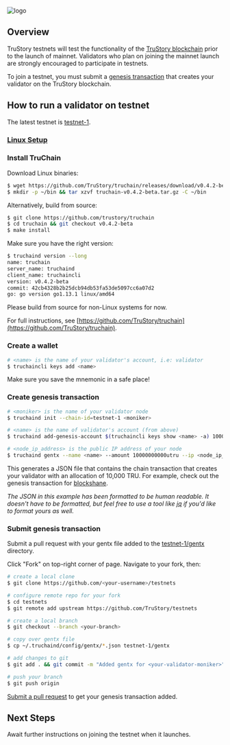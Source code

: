 ![logo](./logo.jpg)

## Overview

TruStory testnets will test the functionality of the [TruStory blockchain](https://github.com/TruStory/truchain) prior to the launch of mainnet. Validators who plan on joining the mainnet launch are strongly encouraged to participate in testnets.

To join a testnet, you must submit a [genesis transaction](https://github.com/TruStory/testnets#create-genesis-transaction) that creates your validator on the TruStory blockchain.

## How to run a validator on testnet

The latest testnet is [testnet-1](https://github.com/TruStory/testnets/tree/master/testnet-1).

### [Linux Setup](./linux.md)

### Install TruChain

Download Linux binaries:
```sh
$ wget https://github.com/TruStory/truchain/releases/download/v0.4.2-beta/truchain-v0.4.2-beta.tar.gz
$ mkdir -p ~/bin && tar xzvf truchain-v0.4.2-beta.tar.gz -C ~/bin
```

Alternatively, build from source:
```sh
$ git clone https://github.com/trustory/truchain
$ cd truchain && git checkout v0.4.2-beta
$ make install
```

Make sure you have the right version:
```sh
$ truchaind version --long
name: truchain
server_name: truchaind
client_name: truchaincli
version: v0.4.2-beta
commit: 42cb4328b2b25dcb94db53fa53de5097cc6a07d2
go: go version go1.13.1 linux/amd64
```

Please build from source for non-Linux systems for now.

For full instructions, see [https://github.com/TruStory/truchain](https://github.com/TruStory/truchain).

### Create a wallet

```sh
# <name> is the name of your validator's account, i.e: validator
$ truchaincli keys add <name>
```
Make sure you save the mnemonic in a safe place!

### Create genesis transaction

```sh
# <moniker> is the name of your validator node
$ truchaind init --chain-id=testnet-1 <moniker>

# <name> is the name of validator's account (from above)
$ truchaind add-genesis-account $(truchaincli keys show <name> -a) 10000000000utru

# <node_ip_address> is the public IP address of your node
$ truchaind gentx --name <name> --amount 10000000000utru --ip <node_ip_address>
```

This generates a JSON file that contains the chain transaction that creates your validator with an allocation of 10,000 TRU. 
For example, check out the genesis transaction for [blockshane](https://github.com/TruStory/testnets/blob/master/testnet-1/gentx/gentx-267f9165a57da281721c3cf58adfeb9d506b7777.json). 

_The JSON in this example has been formatted to be human readable. It doesn't have to be formatted, but feel free to use a tool like [jq](https://stedolan.github.io/jq/) if you'd like to format yours as well._

### Submit genesis transaction

Submit a pull request with your gentx file added to the [testnet-1/gentx](https://github.com/TruStory/testnets/tree/master/testnet-1/gentx) directory.

Click "Fork" on top-right corner of page. Navigate to your fork, then:

```sh
# create a local clone
$ git clone https://github.com/<your-username>/testnets

# configure remote repo for your fork
$ cd testnets
$ git remote add upstream https://github.com/TruStory/testnets

# create a local branch
$ git checkout --branch <your-branch>

# copy over gentx file
$ cp ~/.truchaind/config/gentx/*.json testnet-1/gentx

# add changes to git
$ git add . && git commit -m "Added gentx for <your-validator-moniker>"

# push your branch
$ git push origin
```

[Submit a pull request](https://help.github.com/en/github/collaborating-with-issues-and-pull-requests/creating-a-pull-request-from-a-fork) to get your genesis transaction added.

## Next Steps

Await further instructions on joining the testnet when it launches.

